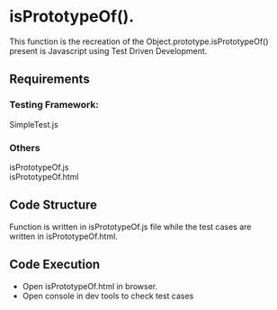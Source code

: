 
# isPrototypeOf().

This function is the recreation of the Object.prototype.isPrototypeOf()  
present is Javascript using Test Driven Development.


## Requirements

### Testing Framework:
SimpleTest.js   

### Others
isPrototypeOf.js    
isPrototypeOf.html  


## Code Structure
Function is written in isPrototypeOf.js file while the test cases are   
written in isPrototypeOf.html.


## Code Execution
- Open isPrototypeOf.html in browser.   
- Open console in dev tools to check test cases